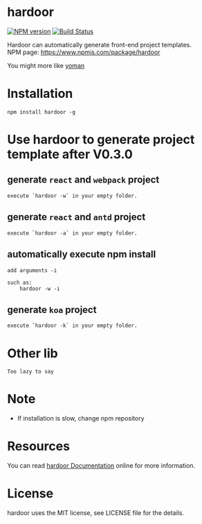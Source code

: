 # hardoor

[![NPM version](https://img.shields.io/npm/v/hardoor.svg)](https://www.npmjs.com/package/hardoor)
[![Build Status](https://www.travis-ci.org/SystemLight/hardoor.svg?branch=master)](https://www.travis-ci.org/SystemLight/hardoor)

Hardoor can automatically generate front-end project templates.   
NPM page: https://www.npmjs.com/package/hardoor

You might more like [yoman](https://github.com/yeoman/yo?_blank)

# Installation

```
npm install hardoor -g
```

# Use hardoor to generate project template after V0.3.0

## generate `react` and `webpack` project

```
execute `hardoor -w` in your empty folder.
```

## generate `react` and `antd` project

```
execute `hardoor -a` in your empty folder.
```

## automatically execute npm install
```
add arguments -i

such as:
    hardoor -w -i
```

## generate `koa` project

```
execute `hardoor -k` in your empty folder.
```

# Other lib
```
Too lazy to say
```

# Note

- If installation is slow, change npm repository

# Resources

You can read [hardoor Documentation](https://github.com/SystemLight/hardoor) online for more information.

# License

hardoor uses the MIT license, see LICENSE file for the details.
